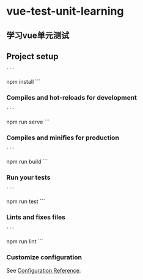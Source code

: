 # vue-test-unit-learning

## 学习vue单元测试

## Project setup

    ```
npm install
    ```

### Compiles and hot-reloads for development

    ```
npm run serve
    ```

### Compiles and minifies for production

    ```
npm run build
    ```

### Run your tests

    ```
npm run test
    ```

### Lints and fixes files

    ```
npm run lint
    ```

### Customize configuration

See [Configuration Reference](https://cli.vuejs.org/config/).
